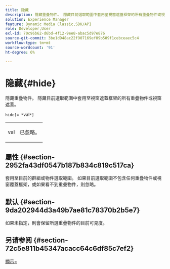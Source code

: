 ```yaml
---
title: 隐藏
description: 隱藏重疊物件。 隱藏目前選取範圍中套用至視窗遮蓋框架的所有重疊物件或視窗遮蓋。
solution: Experience Manager
feature: Dynamic Media Classic,SDK/API
role: Developer,User
exl-id: 70c96b62-d6bd-4f12-9ee8-abac5d97e876
source-git-commit: 3be1d948ac22f907169ef09b509f1cebceaec5c4
workflow-type: tm+mt
source-wordcount: '91'
ht-degree: 6%

---
```


# 隐藏{#hide}

隱藏重疊物件。 隱藏目前選取範圍中套用至視窗遮蓋框架的所有重疊物件或視窗遮蓋。

`hide[= *`val`*]`

<table id="simpletable_015459EC2F4642A59B04F0B8064070B1"> 
 <tr class="strow"> 
  <td class="stentry"> <p><span class="codeph"> <span class="varname"> val</span></span> </p> </td> 
  <td class="stentry"> <p>已忽略。 </p></td> 
 </tr> 
</table>

## 屬性 {#section-2952fa43df0547b187b834c819c517ca}

套用至目前的群組或物件選取範圍。 如果目前選取範圍不包含任何重疊物件或視窗覆蓋框架，或如果看不到重疊物件，則忽略。

## 默认 {#section-9da202944d3a49b7ae81c78370b2b5e7}

如果未指定，則會保留所選重疊物件的目前可見度。

## 另请参阅 {#section-72c5e811b45347acacc64c6df85c7ef2}

[顯示=](../../../../../ir-api/http-protocol/image-rendering-api-ref/c-ir-http-protocol-ref/c-ir-http-protocol-command-reference/r-ir-show.md#reference-f1824e1a501144bc9a6ae28de8e6bcb9)
